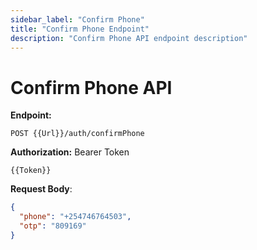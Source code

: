 ```yaml
---
sidebar_label: "Confirm Phone"
title: "Confirm Phone Endpoint"
description: "Confirm Phone API endpoint description"
---
```


# Confirm Phone API

**Endpoint:**

```
POST {{Url}}/auth/confirmPhone
```

**Authorization:** Bearer Token

```
{{Token}}
```

**Request Body**:

```json
{
  "phone": "+254746764503",
  "otp": "809169"
}
```
